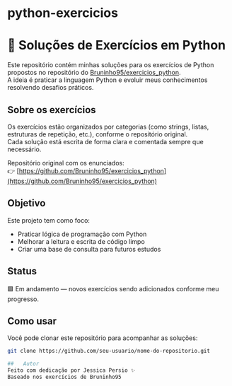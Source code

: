 # python-exercicios
# 🐍 Soluções de Exercícios em Python

Este repositório contém minhas soluções para os exercícios de Python propostos no repositório do [Bruninho95/exercicios_python](https://github.com/Bruninho95/exercicios_python).  
A ideia é praticar a linguagem Python e evoluir meus conhecimentos resolvendo desafios práticos.

##  Sobre os exercícios

Os exercícios estão organizados por categorias (como strings, listas, estruturas de repetição, etc.), conforme o repositório original.  
Cada solução está escrita de forma clara e comentada sempre que necessário.

Repositório original com os enunciados:  
👉 [https://github.com/Bruninho95/exercicios_python](https://github.com/Bruninho95/exercicios_python)

##  Objetivo

Este projeto tem como foco:

- Praticar lógica de programação com Python
- Melhorar a leitura e escrita de código limpo
- Criar uma base de consulta para futuros estudos

## Status

🟩 Em andamento — novos exercícios sendo adicionados conforme meu progresso.

##  Como usar

Você pode clonar este repositório para acompanhar as soluções:

```bash
git clone https://github.com/seu-usuario/nome-do-repositorio.git

##   Autor
Feito com dedicação por Jessica Persio ✨
Baseado nos exercícios de Bruninho95


